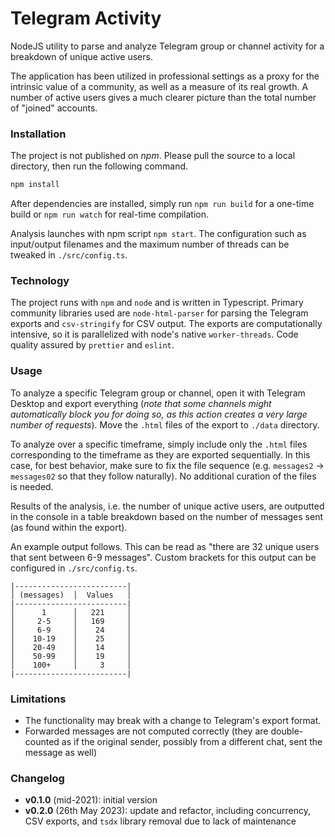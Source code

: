 # Telegram Activity

NodeJS utility to parse and analyze Telegram group or channel activity for a breakdown of unique active users.

The application has been utilized in professional settings as a proxy for the intrinsic value of a community, as well as a measure of its real growth. A number of active users gives a much clearer picture than the total number of "joined" accounts.

### Installation

The project is not published on _npm_. Please pull the source to a local directory, then run the following command.

```bash
npm install
```

After dependencies are installed, simply run `npm run build` for a one-time build or `npm run watch` for real-time compilation.

Analysis launches with npm script `npm start`. The configuration such as input/output filenames and the maximum number of threads can be tweaked in `./src/config.ts`.

### Technology

The project runs with `npm` and `node` and is written in Typescript. Primary community libraries used are `node-html-parser` for parsing the Telegram exports and `csv-stringify` for CSV output. The exports are computationally intensive, so it is parallelized with node's native `worker-threads`. Code quality assured by `prettier` and `eslint`.

### Usage

To analyze a specific Telegram group or channel, open it with Telegram Desktop and export everything (_note that some channels might automatically block you for doing so, as this action creates a very large number of requests_). Move the `.html` files of the export to `./data` directory.

To analyze over a specific timeframe, simply include only the `.html` files corresponding to the timeframe as they are exported sequentially. In this case, for best behavior, make sure to fix the file sequence (e.g. `messages2` -> `messages02` so that they follow naturally). No additional curation of the files is needed.

Results of the analysis, i.e. the number of unique active users, are outputted in the console in a table breakdown based on the number of messages sent (as found within the export).

An example output follows. This can be read as "there are 32 unique users that sent between 6-9 messages". Custom brackets for this output can be configured in `./src/config.ts`.

```
|-------------------------|
│ (messages)  │  Values   │
|-------------------------|
│      1      │   221     │
│     2-5     │   169     │
│     6-9     │    24     │
│    10-19    │    25     │
│    20-49    │    14     │
│    50-99    │    19     │
│    100+     │     3     │
|-------------------------|
```

### Limitations

-   The functionality may break with a change to Telegram's export format.
-   Forwarded messages are not computed correctly (they are double-counted as if the original sender, possibly from a different chat, sent the message as well)

### Changelog

-   **v0.1.0** (mid-2021): initial version
-   **v0.2.0** (26th May 2023): update and refactor, including concurrency, CSV exports, and `tsdx` library removal due to lack of maintenance
